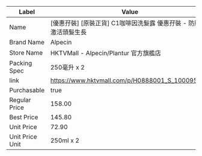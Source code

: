 | Label           | Value                                           |
| --------------- | ----------------------------------------------- |
| Name            | [優惠孖裝] [原裝正貨] C1咖啡因洗髮露 優惠孖裝 - 防脫髮 激活頭髮生長        |
| Brand Name      | Alpecin                                         |
| Store Name      | HKTVMall - Alpecin/Plantur 官方旗艦店                |
| Packing Spec    | 250毫升 x 2                                       |
| link            | https://www.hktvmall.com/p/H0888001_S_10009531A |
| Purchasable     | true                                            |
| Regular Price   | 158.00                                          |
| Best Price      | 145.80                                          |
| Unit Price      | 72.90                                           |
| Unit Price Unit | 250ml x 2                                       |
